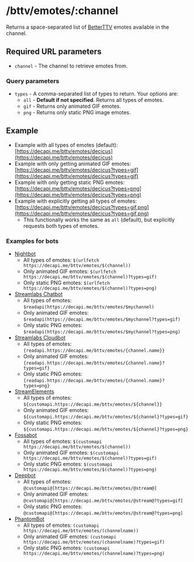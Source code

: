# /bttv/emotes/:channel

Returns a space-separated list of [BetterTTV](https://betterttv.com/) emotes available in the channel.

## Required URL parameters

- `channel` - The channel to retrieve emotes from.

### Query parameters

- `types` - A comma-separated list of types to return. Your options are:
    - `all` - **Default if not specified**. Returns all types of emotes.
    - `gif` - Returns only animated GIF emotes.
    - `png` - Returns only static PNG image emotes.

## Example

- Example with all types of emotes (default): [https://decapi.me/bttv/emotes/decicus](https://decapi.me/bttv/emotes/decicus)
- Example with only getting animated GIF emotes: [https://decapi.me/bttv/emotes/decicus?types=gif](https://decapi.me/bttv/emotes/decicus?types=gif)
- Example with only getting static PNG emotes: [https://decapi.me/bttv/emotes/decicus?types=png](https://decapi.me/bttv/emotes/decicus?types=png)
- Example with explicitly getting all types of emotes: [https://decapi.me/bttv/emotes/decicus?types=gif,png](https://decapi.me/bttv/emotes/decicus?types=gif,png)
    - This functionally works the same as `all` (default), but explicitly requests both types of emotes.

### Examples for bots

- [Nightbot](https://nightbot.tv/commands/variable)
    - All types of emotes: `$(urlfetch https://decapi.me/bttv/emotes/$(channel))`
    - Only animated GIF emotes: `$(urlfetch https://decapi.me/bttv/emotes/$(channel)?types=gif)`
    - Only static PNG emotes: `$(urlfetch https://decapi.me/bttv/emotes/$(channel)?types=png)`
- [Streamlabs Chatbot](https://streamlabs.com/chatbot)
    - All types of emotes: `$readapi(https://decapi.me/bttv/emotes/$mychannel)`
    - Only animated GIF emotes: `$readapi(https://decapi.me/bttv/emotes/$mychannel?types=gif)`
    - Only static PNG emotes: `$readapi(https://decapi.me/bttv/emotes/$mychannel?types=png)`
- [Streamlabs Cloudbot](https://streamlabs.com/cloudbot)
    - All types of emotes: `{readapi.https://decapi.me/bttv/emotes/{channel.name}}`
    - Only animated GIF emotes: `{readapi.https://decapi.me/bttv/emotes/{channel.name}?types=gif}`
    - Only static PNG emotes: `{readapi.https://decapi.me/bttv/emotes/{channel.name}?types=png}`
- [StreamElements](https://streamelements.com/)
    - All types of emotes: `${customapi.https://decapi.me/bttv/emotes/${channel}}`
    - Only animated GIF emotes: `${customapi.https://decapi.me/bttv/emotes/${channel}?types=gif}`
    - Only static PNG emotes: `${customapi.https://decapi.me/bttv/emotes/${channel}?types=png}`
- [Fossabot](https://docs.fossabot.com/variables/customapi)
    - All types of emotes: `$(customapi https://decapi.me/bttv/emotes/$(channel))`
    - Only animated GIF emotes: `$(customapi https://decapi.me/bttv/emotes/$(channel)?types=gif)`
    - Only static PNG emotes: `$(customapi https://decapi.me/bttv/emotes/$(channel)?types=png)`
- [Deepbot](https://deepbot.tv/)
    - All types of emotes: `@customapi@[https://decapi.me/bttv/emotes/@stream@]`
    - Only animated GIF emotes: `@customapi@[https://decapi.me/bttv/emotes/@stream@?types=gif]`
    - Only static PNG emotes: `@customapi@[https://decapi.me/bttv/emotes/@stream@?types=png]`
- [PhantomBot](https://phantombot.tv/)
    - All types of emotes: `(customapi https://decapi.me/bttv/emotes/(channelname))`
    - Only animated GIF emotes: `(customapi https://decapi.me/bttv/emotes/(channelname)?types=gif)`
    - Only static PNG emotes: `(customapi https://decapi.me/bttv/emotes/(channelname)?types=png)`